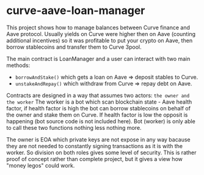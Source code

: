 # curve-aave-loan-manager

This project shows how to manage balances between Curve finance and Aave protocol. Usually yields on Curve were higher then on Aave (counting additional incentives) so it was profitable to put your crypto on Aave, then borrow stablecoins and transfer them to Curve 3pool.

The main contract is LoanManager and a user can interact with two main methods:
* ``` borrowAndStake() ``` which gets a loan on Aave => deposit stables to Curve.
* ``` unstakeAndRepay() ``` which withdraw from Curve => repay debt on Aave.

Contracts are designed in a way that assumes two actors: ``` the owner and the worker ```
The worker is a bot which scan blockchain state - Aave health factor, if health factor is high the bot can borrow stablecoins on behalf of the owner  and stake them on Curve.
If health factor is low the opposit is happening (bot source code is not included here). Bot (worker) is only able to call these two functions nothing less nothing more.

The owner is EOA which private keys are not expose in any way bacause they are not needed to constantly signing transactions as it is with the worker.
So division on both roles gives some level of security. This is rather proof of concept rather than complete project, but it gives a view how "money legos" could work.
